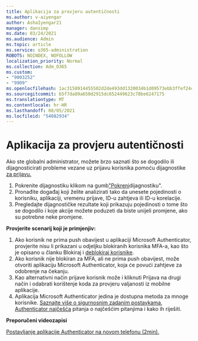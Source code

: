 ```yaml
---
title: Aplikacija za provjeru autentičnosti
ms.author: v-aiyengar
author: AshaIyengar21
manager: dansimp
ms.date: 03/24/2021
ms.audience: Admin
ms.topic: article
ms.service: o365-administration
ROBOTS: NOINDEX, NOFOLLOW
localization_priority: Normal
ms.collection: Adm_O365
ms.custom:
- "9003252"
- "9909"
ms.openlocfilehash: 1ac3158914455502d2de493dd1320034b1d09573ebb3ffef24c23eb1e816cad0
ms.sourcegitcommit: b5f7da89a650d2915dc652449623c78be6247175
ms.translationtype: MT
ms.contentlocale: hr-HR
ms.lasthandoff: 08/05/2021
ms.locfileid: "54082934"
---
```

# <a name="authentication-app"></a>Aplikacija za provjeru autentičnosti

Ako ste globalni administrator, možete brzo saznati što se dogodilo ili dijagnosticirati probleme vezane uz prijavu korisnika pomoću dijagnostike [za prijavu.](https://ms.portal.azure.com/microsoft.onmicrosoft.com?loginHint=shhada@microsoft.com#blade/Microsoft_AAD_IAM/ActiveDirectoryMenuBlade/diagnose/symptomId/ms_aad_dxp_signin_caDiagnoseAndSolveSummarySymptom)

1. Pokrenite dijagnostiku klikom na gumb["Pokreni](https://portal.azure.com/#blade/Microsoft_AAD_IAM/ActiveDirectoryMenuBlade/diagnose/symptomId/ms_aad_dxp_signin_caDiagnoseAndSolveSummarySymptom)dijagnostiku". 
1. Pronađite događaj koji želite analizirati tako da unesete pojedinosti o korisniku, aplikaciji, vremenu prijave, ID-u zahtjeva ili ID-u korelacije.
1. Pregledajte dijagnostičke rezultate koji prikazuju pojedinosti o tome što se dogodilo i koje akcije možete poduzeti da biste unijeli promjene, ako su potrebne neke promjene.

**Provjerite scenarij koji je primjenjiv:**

1. Ako korisnik ne prima push obavijest u aplikaciji Microsoft Authenticator, provjerite nisu li prikazani u odjeljku blokiranih korisnika MFA-a, kao što je opisano u članku Blokiraj i [deblokiraj korisnike](https://portal.azure.com/#blade/Microsoft_AAD_IAM/ActiveDirectoryMenuBlade/diagnose/symptomId/ms_aad_dxp_signin_caDiagnoseAndSolveSummarySymptom).
1. Ako korisnik nije blokiran za MFA, ali ne prima push obavijest, može otvoriti aplikaciju Microsoft Authenticator, koja će povući zahtjeve za odobrenje na čekanju.
1. Kao alternativni način prijave korisnik može i kliknuti Prijava na drugi način i odabrati korištenje koda za provjeru valjanosti iz mobilne aplikacije.
1. Aplikacija Microsoft Authenticator jedina je dostupna metoda za mnoge korisnike. [Saznajte više o sigurnosnim zadanim postavkama](https://docs.microsoft.com/azure/active-directory/fundamentals/concept-fundamentals-security-defaults), [Authenticator najčešća](https://docs.microsoft.com/azure/active-directory/user-help/user-help-auth-app-faq) pitanja o najčešćim pitanjima i kako ih riješiti.
 
**Preporučeni videozapisi**

[Postavljanje aplikacije Authenticator na novom telefonu (2min).](https://go.microsoft.com/fwlink/?linkid=2158163&clcid=0x409)
